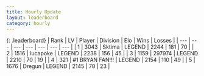 ```yaml
---
title: Hourly Update
layout: leaderboard
category: hourly
---
```


{: .leaderboard}
| Rank | LV | Player | Division | Elo | Wins | Losses |
| --- | --- | --- | --- | --- | --- | --- |
| <span data-change="1">1</span> | 3043 | <span title="ID: 353063">Sktima</span> | LEGEND | <span data-change="16">2244</span> | <span data-change="2">181</span> | <span data-change="0">70</span> |
| <span data-change="-1">2</span> | 1516 | <span title="ID: 41925">lucapoke</span> | LEGEND | <span data-change="7">2238</span> | <span data-change="4">156</span> | <span data-change="1">45</span> |
| <span data-change="0">3</span> | 1159 | <span title="ID: 544038">297974</span> | LEGEND | <span data-change="0">2210</span> | <span data-change="0">70</span> | <span data-change="0">19</span> |
| <span data-change="0">4</span> | 321 | <span title="ID: 756342">#1 BRYAN FAN!!!</span> | LEGEND | <span data-change="0">2154</span> | <span data-change="0">110</span> | <span data-change="0">49</span> |
| <span data-change="1">5</span> | 1676 | <span title="ID: 337810">Dregun</span> | LEGEND | <span data-change="0">2145</span> | <span data-change="0">70</span> | <span data-change="0">23</span> |